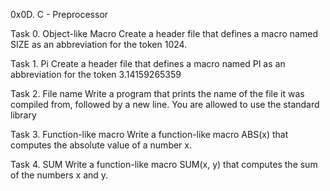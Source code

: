 
0x0D. C - Preprocessor

Task 0. Object-like Macro
Create a header file that defines a macro named SIZE as an abbreviation for the token 1024.

Task 1. Pi
Create a header file that defines a macro named PI as an abbreviation for the token 3.14159265359

Task 2. File name
Write a program that prints the name of the file it was compiled from, followed by a new line.
You are allowed to use the standard library

Task 3. Function-like macro
Write a function-like macro ABS(x) that computes the absolute value of a number x.

Task 4. SUM
Write a function-like macro SUM(x, y) that computes the sum of the numbers x and y.


